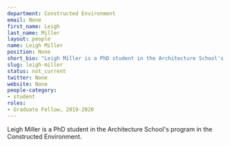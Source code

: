 ```yaml
---
department: Constructed Environment
email: None
first_name: Leigh
last_name: Miller
layout: people
name: Leigh Miller
position: None
short_bio: "Leigh Miller is a PhD student in the Architecture School's program in the Constructed Environment."
slug: leigh-miller
status: not_current
twitter: None
website: None
people-category:
- student
roles:
- Graduate Fellow, 2019-2020
---
```

Leigh Miller is a PhD student in the Architecture School's program in the Constructed Environment.
